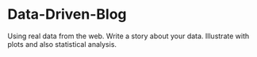 # Data-Driven-Blog
Using real data from the web. Write a story about your data. Illustrate with plots and also statistical analysis.
